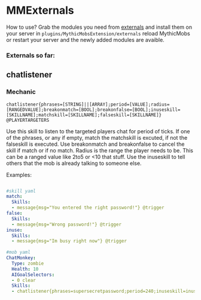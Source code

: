 # MMExternals

How to use? Grab the modules you need from [externals](https://github.com/BerndiVader/MMExternals/tree/master/externals) and install them on your server in `plugins/MythicMobsExtension/externals` reload MythicMobs or restart your server and the newly added modules are avaible.

### Externals so far:

## chatlistener
### Mechanic

`chatlistener{phrases=[STRING]||[ARRAY];period=[VALUE];radius=[RANGEDVALUE];breakonmatch=[BOOL];breakonfalse=[BOOL];inuseskill=[SKILLNAME];matchskill=[SKILLNAME];falseskill=[SKILLNAME]} @PLAYERTARGETERS`

Use this skill to listen to the targeted players chat for period of ticks. If one of the phrases, or any if empty, match the matchskill is excuted, if not the falseskill is executed. Use breakonmatch and breakonfalse to cancel the skill if match or if no match. Radius is the range the player needs to be. This can be a ranged value like 2to5 or <10 that stuff. Use the inuseskill to tell others that the mob is already talking to someone else.

Examples:

```yaml

#skill yaml
match:
  Skills:
  - message{msg="You entered the right password!"} @trigger
false:
  Skills:
  - message{msg="Wrong password!"} @trigger
inuse:
  Skills:
  - message{msg="Im busy right now"} @trigger
  
#mob yaml
ChatMonkey:
  Type: zombie
  Health: 10
  AIGoalSelectors:
  - 0 clear
  Skills:
  - chatlistener{phrases=supersecretpassword;period=240;inuseskill=inuse;matchskill=match;falseskill=false} @trigger ~onInteract
  
```

